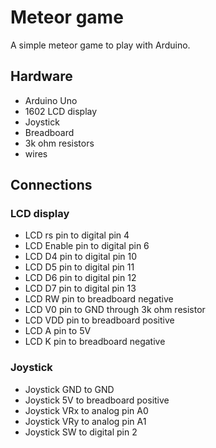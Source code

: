 # Meteor game

A simple meteor game to play with Arduino.

## Hardware

- Arduino Uno
- 1602 LCD display
- Joystick
- Breadboard
- 3k ohm resistors
- wires

## Connections

### LCD display

- LCD rs pin to digital pin 4
- LCD Enable pin to digital pin 6
- LCD D4 pin to digital pin 10
- LCD D5 pin to digital pin 11
- LCD D6 pin to digital pin 12
- LCD D7 pin to digital pin 13
- LCD RW pin to breadboard negative
- LCD V0 pin to GND through 3k ohm resistor
- LCD VDD pin to breadboard positive
- LCD A pin to 5V
- LCD K pin to breadboard negative

### Joystick

- Joystick GND to GND
- Joystick 5V to breadboard positive
- Joystick VRx to analog pin A0
- Joystick VRy to analog pin A1
- Joystick SW to digital pin 2
